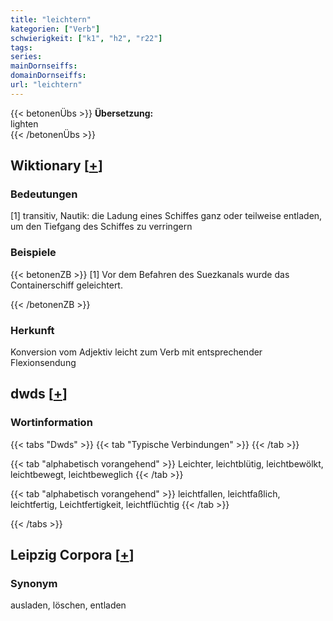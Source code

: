 ```yaml
---
title: "leichtern"
kategorien: ["Verb"]
schwierigkeit: ["k1", "h2", "r22"]
tags:
series:
mainDornseiffs:
domainDornseiffs:
url: "leichtern"
---
```


{{< betonenÜbs >}}
**Übersetzung:**  
lighten  
{{< /betonenÜbs >}}

## Wiktionary [[+](https://de.wiktionary.org/wiki/leichtern)]

### Bedeutungen
[1] transitiv, Nautik: die Ladung eines Schiffes ganz oder teilweise entladen, um den Tiefgang des Schiffes zu verringern  

### Beispiele
{{< betonenZB >}}
[1] Vor dem Befahren des Suezkanals wurde das Containerschiff geleichtert.  

{{< /betonenZB >}}
### Herkunft
Konversion vom Adjektiv leicht zum Verb mit entsprechender Flexionsendung  



## dwds [[+](https://www.dwds.de/wb/leichtern)]

### Wortinformation
{{< tabs "Dwds" >}}
{{< tab "Typische Verbindungen" >}}
{{< /tab >}}

{{< tab "alphabetisch vorangehend" >}}
Leichter, leichtblütig, leichtbewölkt, leichtbewegt, leichtbeweglich
{{< /tab >}}

{{< tab "alphabetisch vorangehend" >}}
leichtfallen, leichtfaßlich, leichtfertig, Leichtfertigkeit, leichtflüchtig
{{< /tab >}}

{{< /tabs >}}

## Leipzig Corpora [[+](https://corpora.uni-leipzig.de/en/res?word=leichtern&corpusId=deu_newscrawl-public_2018)]


### Synonym
ausladen, löschen, entladen

